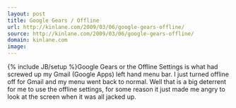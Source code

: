 ```yaml
---
layout: post
title: Google Gears / Offline
url: http://kinlane.com/2009/03/06/google-gears-offline/
source: http://kinlane.com/2009/03/06/google-gears-offline/
domain: kinlane.com
image: 
---
```

{% include JB/setup %}Google Gears or the Offline Settings is what had screwed up my Gmail (Google Apps) left hand menu bar. I just turned offline off for Gmail and my menu went back to normal. Well that is a big deterrent for me to use the offline settings, for some reason it just made me angry to look at the screen when it was all jacked up.